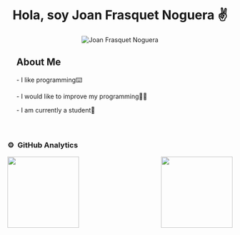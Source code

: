 <div align="center">
  <h1 align="center"><b>Hola, soy Joan Frasquet Noguera</b> ✌️</h1>
</div>
<div align="center">
  <img src="https://imgur.com/MKe8Yvl.jpg" alt="Joan Frasquet Noguera">
</div>

<div align="left" style="margin: 20px;">
  <h2><b>About Me</b></h2>
  <p>- I like programming⌨️</p>
  <p>- I would like to improve my programming🧑‍💻</p>
  <p>- I am currently a student📖</p>
</div>
<br>

### ⚙️ &nbsp;GitHub Analytics

<div style="display: flex; justify-content: space-between;">
  <div>
    <a href="https://github.com/joanfranog">
      <img height="160em" src="https://github-readme-stats-eight-theta.vercel.app/api?username=joanfranog&show_icons=true&theme=algolia&include_all_commits=true&count_private=true"/>
    </a>
  </div>
  <div>
    <a href="https://github.com/joanfranog">
      <img height="160em" src="https://github-readme-stats-eight-theta.vercel.app/api/top-langs/?username=joanfranog&layout=compact&langs_count=8&theme=algolia"/>
    </a>
  </div>
</div>
